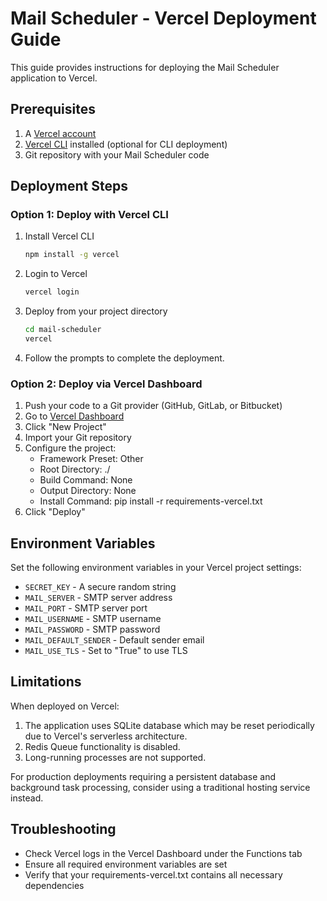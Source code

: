 # Mail Scheduler - Vercel Deployment Guide

This guide provides instructions for deploying the Mail Scheduler application to Vercel.

## Prerequisites

1. A [Vercel account](https://vercel.com/signup)
2. [Vercel CLI](https://vercel.com/docs/cli) installed (optional for CLI deployment)
3. Git repository with your Mail Scheduler code

## Deployment Steps

### Option 1: Deploy with Vercel CLI

1. Install Vercel CLI
   ```bash
   npm install -g vercel
   ```

2. Login to Vercel
   ```bash
   vercel login
   ```

3. Deploy from your project directory
   ```bash
   cd mail-scheduler
   vercel
   ```

4. Follow the prompts to complete the deployment.

### Option 2: Deploy via Vercel Dashboard

1. Push your code to a Git provider (GitHub, GitLab, or Bitbucket)
2. Go to [Vercel Dashboard](https://vercel.com/dashboard)
3. Click "New Project"
4. Import your Git repository
5. Configure the project:
   - Framework Preset: Other
   - Root Directory: ./
   - Build Command: None
   - Output Directory: None
   - Install Command: pip install -r requirements-vercel.txt
6. Click "Deploy"

## Environment Variables

Set the following environment variables in your Vercel project settings:

- `SECRET_KEY` - A secure random string
- `MAIL_SERVER` - SMTP server address
- `MAIL_PORT` - SMTP server port
- `MAIL_USERNAME` - SMTP username
- `MAIL_PASSWORD` - SMTP password
- `MAIL_DEFAULT_SENDER` - Default sender email
- `MAIL_USE_TLS` - Set to "True" to use TLS

## Limitations

When deployed on Vercel:

1. The application uses SQLite database which may be reset periodically due to Vercel's serverless architecture.
2. Redis Queue functionality is disabled.
3. Long-running processes are not supported.

For production deployments requiring a persistent database and background task processing, consider using a traditional hosting service instead.

## Troubleshooting

- Check Vercel logs in the Vercel Dashboard under the Functions tab
- Ensure all required environment variables are set
- Verify that your requirements-vercel.txt contains all necessary dependencies

